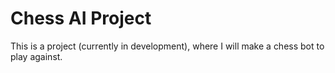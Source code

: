 # Chess AI Project

This is a project (currently in development), where I will make a chess bot to play against.
